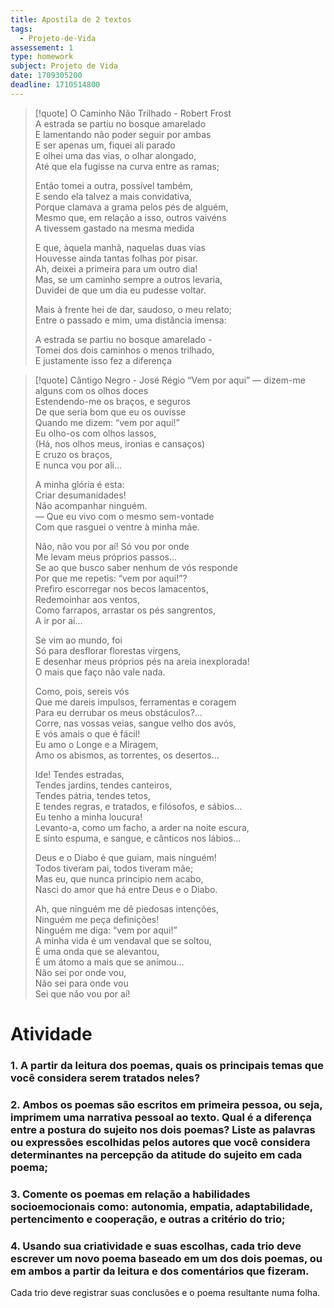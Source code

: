 ```yaml
---
title: Apostila de 2 textos
tags:
  - Projeto-de-Vida
assessement: 1
type: homework
subject: Projeto de Vida
date: 1709305200
deadline: 1710514800
---
```

> [!quote] O Caminho Não Trilhado - Robert Frost <br>
> A estrada se partiu no bosque amarelado  <br>
> E lamentando não poder seguir por ambas  <br>
> E ser apenas um, fiquei ali parado  <br>
> E olhei uma das vias, o olhar alongado,  <br>
> Até que ela fugisse na curva entre as ramas; <br>
> 
> Então tomei a outra, possível também,  <br>
> E sendo ela talvez a mais convidativa,  <br>
> Porque clamava a grama pelos pés de alguém,  <br>
> Mesmo que, em relação a isso, outros vaivéns  <br>
> A tivessem gastado na mesma medida <br>
> 
> E que, àquela manhã, naquelas duas vias <br>
> Houvesse ainda tantas folhas por pisar. <br>
> Ah, deixei a primeira para um outro dia!  <br>
> Mas, se um caminho sempre a outros levaria, <br>
> Duvidei de que um dia eu pudesse voltar. <br>
> 
> Mais à frente hei de dar, saudoso, o meu relato;  <br>
> Entre o passado e mim, uma distância imensa: <br>
> 
> A estrada se partiu no bosque amarelado -  <br>
> Tomei dos dois caminhos o menos trilhado,  <br>
> E justamente isso fez a diferença <br>

> [!quote] Cântigo Negro - José Régio
> “Vem por aqui” — dizem-me alguns com os olhos doces  
> Estendendo-me os braços, e seguros  
> De que seria bom que eu os ouvisse  
> Quando me dizem: “vem por aqui!”  
> Eu olho-os com olhos lassos,  
> (Há, nos olhos meus, ironias e cansaços)  
> E cruzo os braços,  
> E nunca vou por ali…
> 
> A minha glória é esta:  
> Criar desumanidades!  
> Não acompanhar ninguém.  
> — Que eu vivo com o mesmo sem-vontade  
> Com que rasguei o ventre à minha mãe.
> 
> Não, não vou por aí! Só vou por onde  
> Me levam meus próprios passos…  
> Se ao que busco saber nenhum de vós responde  
> Por que me repetis: “vem por aqui!”?  
> Prefiro escorregar nos becos lamacentos,  
> Redemoinhar aos ventos,  
> Como farrapos, arrastar os pés sangrentos,  
> A ir por aí…
> 
> Se vim ao mundo, foi  
> Só para desflorar florestas virgens,  
> E desenhar meus próprios pés na areia inexplorada!  
> O mais que faço não vale nada.
> 
> Como, pois, sereis vós  
> Que me dareis impulsos, ferramentas e coragem  
> Para eu derrubar os meus obstáculos?…  
> Corre, nas vossas veias, sangue velho dos avós,  
> E vós amais o que é fácil!  
> Eu amo o Longe e a Miragem,  
> Amo os abismos, as torrentes, os desertos…
> 
> Ide! Tendes estradas,  
> Tendes jardins, tendes canteiros,  
> Tendes pátria, tendes tetos,  
> E tendes regras, e tratados, e filósofos, e sábios…  
> Eu tenho a minha loucura!  
> Levanto-a, como um facho, a arder na noite escura,  
> E sinto espuma, e sangue, e cânticos nos lábios…
> 
> Deus e o Diabo é que guiam, mais ninguém!  
> Todos tiveram pai, todos tiveram mãe;  
> Mas eu, que nunca principio nem acabo,  
> Nasci do amor que há entre Deus e o Diabo.
> 
> Ah, que ninguém me dê piedosas intenções,  
> Ninguém me peça definições!  
> Ninguém me diga: “vem por aqui!”  
> A minha vida é um vendaval que se soltou,  
> É uma onda que se alevantou,  
> É um átomo a mais que se animou…  
> Não sei por onde vou,  
> Não sei para onde vou  
> Sei que não vou por aí!

# Atividade
### 1. A partir da leitura dos poemas, quais os principais temas que você considera serem tratados neles?

### 2. Ambos os poemas são escritos em primeira pessoa, ou seja, imprimem uma narrativa pessoal ao texto. Qual é a diferença entre a postura do sujeito nos dois poemas? Liste as palavras ou expressões escolhidas pelos autores que você considera determinantes na percepção da atitude do sujeito em cada poema;

### 3. Comente os poemas em relação a habilidades socioemocionais como: autonomia, empatia, adaptabilidade, pertencimento e cooperação, e outras a critério do trio;

### 4. Usando sua criatividade e suas escolhas, cada trio deve escrever um novo poema baseado em um dos dois poemas, ou em ambos a partir da leitura e dos comentários que fizeram.

Cada trio deve registrar suas conclusões e o poema resultante numa folha.